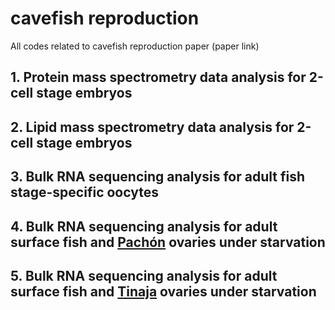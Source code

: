 # cavefish reproduction
All codes related to cavefish reproduction paper
(paper link)

## 1. Protein mass spectrometry data analysis for 2-cell stage embryos 
## 2. Lipid mass spectrometry data analysis for 2-cell stage embryos
## 3. Bulk RNA sequencing analysis for adult fish stage-specific oocytes
## 4. Bulk RNA sequencing analysis for adult surface fish and <ins>Pachón</ins> ovaries under starvation
## 5. Bulk RNA sequencing analysis for adult surface fish and <ins>Tinaja</ins> ovaries under starvation
